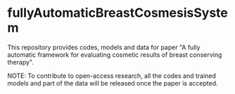 # fullyAutomaticBreastCosmesisSystem
This repository provides codes, models and data for paper "A fully automatic framework for evaluating cosmetic results of breast conserving therapy".

NOTE: To contribute to open-access research, all the codes and trained models and part of the data will be released once the paper is accepted.


